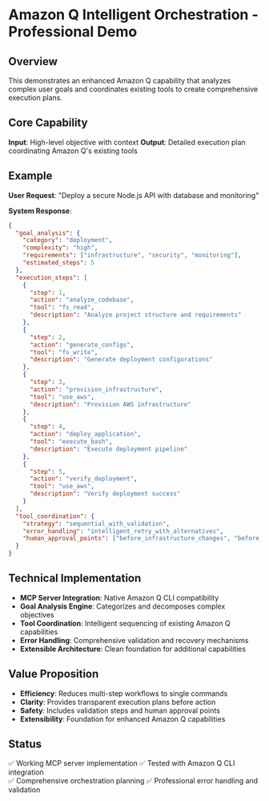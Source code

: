 # Amazon Q Intelligent Orchestration - Professional Demo

## Overview

This demonstrates an enhanced Amazon Q capability that analyzes complex user goals and coordinates existing tools to create comprehensive execution plans.

## Core Capability

**Input**: High-level objective with context
**Output**: Detailed execution plan coordinating Amazon Q's existing tools

## Example

**User Request**: "Deploy a secure Node.js API with database and monitoring"

**System Response**:
```json
{
  "goal_analysis": {
    "category": "deployment",
    "complexity": "high",
    "requirements": ["infrastructure", "security", "monitoring"],
    "estimated_steps": 5
  },
  "execution_steps": [
    {
      "step": 1,
      "action": "analyze_codebase",
      "tool": "fs_read",
      "description": "Analyze project structure and requirements"
    },
    {
      "step": 2,
      "action": "generate_configs",
      "tool": "fs_write", 
      "description": "Generate deployment configurations"
    },
    {
      "step": 3,
      "action": "provision_infrastructure",
      "tool": "use_aws",
      "description": "Provision AWS infrastructure"
    },
    {
      "step": 4,
      "action": "deploy_application",
      "tool": "execute_bash",
      "description": "Execute deployment pipeline"
    },
    {
      "step": 5,
      "action": "verify_deployment",
      "tool": "use_aws",
      "description": "Verify deployment success"
    }
  ],
  "tool_coordination": {
    "strategy": "sequential_with_validation",
    "error_handling": "intelligent_retry_with_alternatives",
    "human_approval_points": ["before_infrastructure_changes", "before_deployment"]
  }
}
```

## Technical Implementation

- **MCP Server Integration**: Native Amazon Q CLI compatibility
- **Goal Analysis Engine**: Categorizes and decomposes complex objectives
- **Tool Coordination**: Intelligent sequencing of existing Amazon Q capabilities
- **Error Handling**: Comprehensive validation and recovery mechanisms
- **Extensible Architecture**: Clean foundation for additional capabilities

## Value Proposition

- **Efficiency**: Reduces multi-step workflows to single commands
- **Clarity**: Provides transparent execution plans before action
- **Safety**: Includes validation steps and human approval points
- **Extensibility**: Foundation for enhanced Amazon Q capabilities

## Status

✅ Working MCP server implementation
✅ Tested with Amazon Q CLI integration  
✅ Comprehensive orchestration planning
✅ Professional error handling and validation
